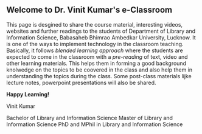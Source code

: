 ## Welcome to Dr. Vinit Kumar's e-Classroom

This page is desgined to share the course material, interesting videos, websites and further readings to the students of Department of Library and Information Science, Babasaheb Bhimrao Ambedkar University, Lucknow. It is one of the ways to implement technology in the classroom teaching. Basically, it follows _blended learning approach_ where the students are expected to come in the classroom with a _pre-reading_ of text, video and other learning materials. This helps them in forming a good background knolwedge on the topics to be coovered in the class and also help them in understanding the topics during the class. Some post-class materials lijke lecture notes, powerpoint presentations will also be shared. 

**Happy Learning!**

Vinit Kumar

Bachelor of Library and Information Science
Master of Library and Information Science
PhD and MPhil in Library and Information Science
